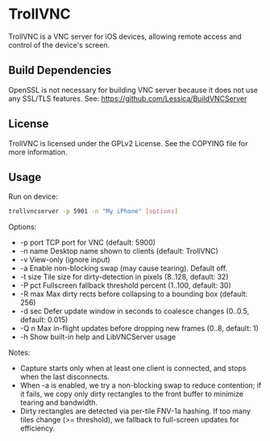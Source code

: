 # TrollVNC

TrollVNC is a VNC server for iOS devices, allowing remote access and control of the device's screen.

## Build Dependencies

OpenSSL is not necessary for building VNC server because it does not use any SSL/TLS features. See: <https://github.com/Lessica/BuildVNCServer>

## License

TrollVNC is licensed under the GPLv2 License. See the COPYING file for more information.

## Usage

Run on device:

```sh
trollvncserver -p 5901 -n "My iPhone" [options]
```

Options:

- -p port   TCP port for VNC (default: 5900)
- -n name   Desktop name shown to clients (default: TrollVNC)
- -v        View-only (ignore input)
- -a        Enable non-blocking swap (may cause tearing). Default off.
- -t size   Tile size for dirty-detection in pixels (8..128, default: 32)
- -P pct    Fullscreen fallback threshold percent (1..100, default: 30)
- -R max    Max dirty rects before collapsing to a bounding box (default: 256)
- -d sec    Defer update window in seconds to coalesce changes (0..0.5, default: 0.015)
- -Q n      Max in-flight updates before dropping new frames (0..8, default: 1)
- -h        Show built-in help and LibVNCServer usage

Notes:

- Capture starts only when at least one client is connected, and stops when the last disconnects.
- When -a is enabled, we try a non-blocking swap to reduce contention; if it fails, we copy only dirty rectangles to the front buffer to minimize tearing and bandwidth.
- Dirty rectangles are detected via per-tile FNV-1a hashing. If too many tiles change (>= threshold), we fallback to full-screen updates for efficiency.
